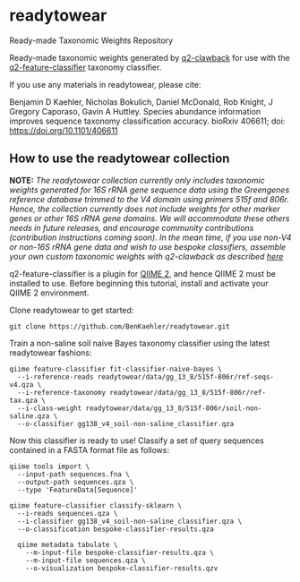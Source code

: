 # readytowear
Ready-made Taxonomic Weights Repository

Ready-made taxonomic weights generated by [q2-clawback](https://github.com/BenKaehler/q2-clawback) for use with the [q2-feature-classifier](https://github.com/qiime2/q2-feature-classifier/) taxonomy classifier.

If you use any materials in readytowear, please cite:

Benjamin D Kaehler, Nicholas Bokulich, Daniel McDonald, Rob Knight, J Gregory Caporaso, Gavin A Huttley. Species abundance information improves sequence taxonomy classification accuracy. bioRxiv 406611; doi: https://doi.org/10.1101/406611


## How to use the readytowear collection

**NOTE:** *The readytowear collection currently only includes taxonomic weights generated for 16S rRNA gene sequence data using the Greengenes reference database trimmed to the V4 domain using primers 515f and 806r. Hence, the collection currently does not include weights for other marker genes or other 16S rRNA gene domains. We will accommodate these others needs in future releases, and encourage community contributions (contribution instructions coming soon). In the mean time, if you use non-V4 or non-16S rRNA gene data and wish to use bespoke classifiers, assemble your own custom taxonomic weights with q2-clawback as described [here](https://forum.qiime2.org/t/using-q2-clawback-to-assemble-taxonomic-weights/5859)*

q2-feature-classifier is a plugin for [QIIME 2](https://qiime2.org/), and hence QIIME 2 must be installed to use. Before beginning this tutorial, install and activate your QIIME 2 environment.

Clone readytowear to get started:
```
git clone https://github.com/BenKaehler/readytowear.git
```

Train a non-saline soil naive Bayes taxonomy classifier using the latest readytowear fashions:
```
qiime feature-classifier fit-classifier-naive-bayes \
  --i-reference-reads readytowear/data/gg_13_8/515f-806r/ref-seqs-v4.qza \
  --i-reference-taxonomy readytowear/data/gg_13_8/515f-806r/ref-tax.qza \
  --i-class-weight readytowear/data/gg_13_8/515f-806r/soil-non-saline.qza \
  --o-classifier gg138_v4_soil-non-saline_classifier.qza
```

Now this classifier is ready to use! Classify a set of query sequences contained in a FASTA format file as follows:
```
qiime tools import \
  --input-path sequences.fna \
  --output-path sequences.qza \
  --type 'FeatureData[Sequence]'

qiime feature-classifier classify-sklearn \
  --i-reads sequences.qza \
  --i-classifier gg138_v4_soil-non-saline_classifier.qza \
  --o-classification bespoke-classifier-results.qza

  qiime metadata tabulate \
    --m-input-file bespoke-classifier-results.qza \
    --m-input-file sequences.qza \
    --o-visualization bespoke-classifier-results.qzv
```
